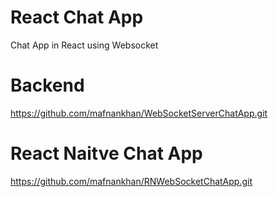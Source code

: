 # React Chat App

Chat App in React using Websocket

# Backend
https://github.com/mafnankhan/WebSocketServerChatApp.git

# React Naitve Chat App
https://github.com/mafnankhan/RNWebSocketChatApp.git
